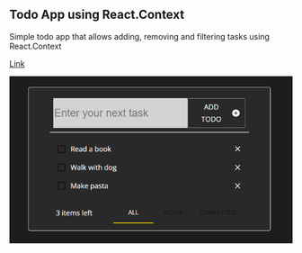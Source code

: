 ## Todo App using React.Context
Simple todo app that allows adding, removing and filtering tasks using React.Context

[Link](http://rudakevych.site/todolist)

[![N|Mortgage](https://github.com/RomanRDQ/it-absolvent/blob/master/src/assets/img/md/todolist/todolist.png?raw=true)](https://github.com/RomanRDQ/it-absolvent/blob/master/src/assets/img/md/todolist/todolist.png?raw=true)
